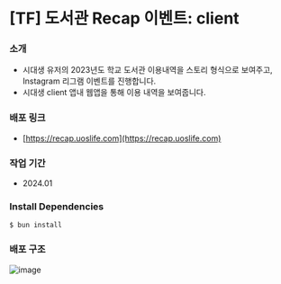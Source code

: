 # [TF] 도서관 Recap 이벤트: client

### 소개
- 시대생 유저의 2023년도 학교 도서관 이용내역을 스토리 형식으로 보여주고, Instagram 리그램 이벤트를 진행합니다.
- 시대생 client 앱내 웹앱을 통해 이용 내역을 보여줍니다.

### 배포 링크
- [https://recap.uoslife.com](https://recap.uoslife.com)

### 작업 기간
- 2024.01

### Install Dependencies
```shell
$ bun install
```

### 배포 구조
![image](https://github.com/uoslife/library-recap/assets/76601773/1e29f52f-7ddb-4147-9def-4cfb4ffced90)
